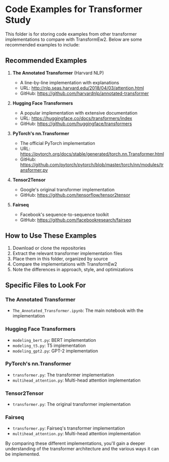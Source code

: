# Code Examples for Transformer Study

This folder is for storing code examples from other transformer implementations to compare with TransformEw2. Below are some recommended examples to include:

## Recommended Examples

1. **The Annotated Transformer** (Harvard NLP)
   - A line-by-line implementation with explanations
   - URL: http://nlp.seas.harvard.edu/2018/04/03/attention.html
   - GitHub: https://github.com/harvardnlp/annotated-transformer

2. **Hugging Face Transformers**
   - A popular implementation with extensive documentation
   - URL: https://huggingface.co/docs/transformers/index
   - GitHub: https://github.com/huggingface/transformers

3. **PyTorch's nn.Transformer**
   - The official PyTorch implementation
   - URL: https://pytorch.org/docs/stable/generated/torch.nn.Transformer.html
   - GitHub: https://github.com/pytorch/pytorch/blob/master/torch/nn/modules/transformer.py

4. **Tensor2Tensor**
   - Google's original transformer implementation
   - GitHub: https://github.com/tensorflow/tensor2tensor

5. **Fairseq**
   - Facebook's sequence-to-sequence toolkit
   - GitHub: https://github.com/facebookresearch/fairseq

## How to Use These Examples

1. Download or clone the repositories
2. Extract the relevant transformer implementation files
3. Place them in this folder, organized by source
4. Compare the implementations with TransformEw2
5. Note the differences in approach, style, and optimizations

## Specific Files to Look For

### The Annotated Transformer
- `The_Annotated_Transformer.ipynb`: The main notebook with the implementation

### Hugging Face Transformers
- `modeling_bert.py`: BERT implementation
- `modeling_t5.py`: T5 implementation
- `modeling_gpt2.py`: GPT-2 implementation

### PyTorch's nn.Transformer
- `transformer.py`: The transformer implementation
- `multihead_attention.py`: Multi-head attention implementation

### Tensor2Tensor
- `transformer.py`: The original transformer implementation

### Fairseq
- `transformer.py`: Fairseq's transformer implementation
- `multihead_attention.py`: Multi-head attention implementation

By comparing these different implementations, you'll gain a deeper understanding of the transformer architecture and the various ways it can be implemented.
